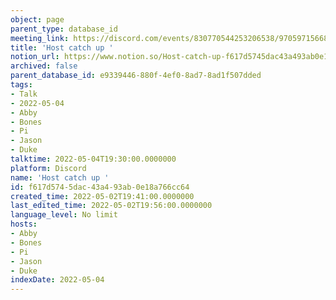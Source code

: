 ```yaml
---
object: page
parent_type: database_id
meeting_link: https://discord.com/events/830770544253206538/970597156681568276
title: 'Host catch up '
notion_url: https://www.notion.so/Host-catch-up-f617d5745dac43a493ab0e18a766cc64
archived: false
parent_database_id: e9339446-880f-4ef0-8ad7-8ad1f507dded
tags:
- Talk
- 2022-05-04
- Abby
- Bones
- Pi
- Jason
- Duke
talktime: 2022-05-04T19:30:00.0000000
platform: Discord
name: 'Host catch up '
id: f617d574-5dac-43a4-93ab-0e18a766cc64
created_time: 2022-05-02T19:41:00.0000000
last_edited_time: 2022-05-02T19:56:00.0000000
language_level: No limit
hosts:
- Abby
- Bones
- Pi
- Jason
- Duke
indexDate: 2022-05-04
---
```





